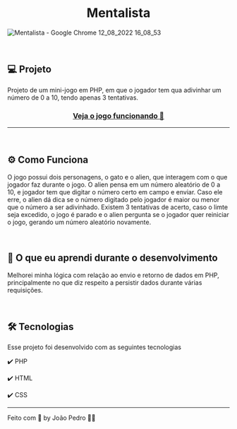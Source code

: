 <h1 align="center">
  Mentalista
</h1>

![Mentalista - Google Chrome 12_08_2022 16_08_53](https://user-images.githubusercontent.com/93893533/184433131-1b38ad76-1587-4f7f-9610-7054e69c859a.png)


<br />

## 💻 Projeto

Projeto de um mini-jogo em PHP, em que o jogador tem qua adivinhar um número de 0 a 10, tendo apenas 3 tentativas.

 <h3 align="center"><a target="_blank" href="https://mentalist-php.herokuapp.com/">Veja o jogo funcionando 👀</a></h3>

<hr>
<br>


## ⚙️ Como Funciona
O jogo possui dois personagens, o gato e o alien, que interagem com o que jogador faz durante o jogo. O alien pensa em um número aleatório de 0 a 10, e jogador tem que digitar o número certo em campo e enviar. Caso ele erre, o alien dá dica se o número digitado pelo jogador é maior ou menor que o número a ser adivinhado. Existem 3 tentativas de acerto, caso o limte seja excedido, o jogo é parado e o alien pergunta se o jogador quer reiniciar o jogo, gerando um número aleatório novamente.

<br>


## 📖 O que eu aprendi durante o desenvolvimento
Melhorei minha lógica com relação ao envio e retorno de dados em PHP, principalmente no que diz respeito a persistir dados durante várias requisições.

<br>


## 🛠️ Tecnologias
Esse projeto foi desenvolvido com as seguintes tecnologias

✔️ PHP

✔️ HTML

✔️ CSS

---

Feito com 💜 by João Pedro 👋🏻